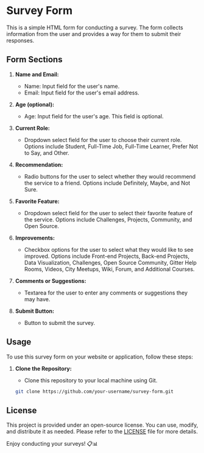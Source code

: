 # Survey Form

This is a simple HTML form for conducting a survey. The form collects information from the user and provides a way for them to submit their responses.

## Form Sections

1. **Name and Email:**
   - Name: Input field for the user's name.
   - Email: Input field for the user's email address.

2. **Age (optional):**
   - Age: Input field for the user's age. This field is optional.

3. **Current Role:**
   - Dropdown select field for the user to choose their current role. Options include Student, Full-Time Job, Full-Time Learner, Prefer Not to Say, and Other.

4. **Recommendation:**
   - Radio buttons for the user to select whether they would recommend the service to a friend. Options include Definitely, Maybe, and Not Sure.

5. **Favorite Feature:**
   - Dropdown select field for the user to select their favorite feature of the service. Options include Challenges, Projects, Community, and Open Source.

6. **Improvements:**
   - Checkbox options for the user to select what they would like to see improved. Options include Front-end Projects, Back-end Projects, Data Visualization, Challenges, Open Source Community, Gitter Help Rooms, Videos, City Meetups, Wiki, Forum, and Additional Courses.

7. **Comments or Suggestions:**
   - Textarea for the user to enter any comments or suggestions they may have.

8. **Submit Button:**
   - Button to submit the survey.

## Usage
To use this survey form on your website or application, follow these steps:

1. **Clone the Repository:**
   - Clone this repository to your local machine using Git.

   ```bash
   git clone https://github.com/your-username/survey-form.git

## License

This project is provided under an open-source license. You can use, modify, and distribute it as needed. Please refer to the [LICENSE](LICENSE) file for more details.

Enjoy conducting your surveys! 📋📊
